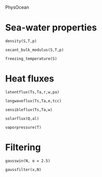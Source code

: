 
PhysOcean


# Sea-water properties


```@docs
density(S,T,p)
```

```@docs
secant_bulk_modulus(S,T,p)
```

```@docs
freezing_temperature(S)
```

# Heat fluxes

```@docs
latentflux(Ts,Ta,r,w,pa)
```

```@docs
longwaveflux(Ts,Ta,e,tcc)
```

```@docs
sensibleflux(Ts,Ta,w)
```

```@docs
solarflux(Q,al)
```

```@docs
vaporpressure(T)
```


# Filtering

```@docs
gausswin(N, α = 2.5)
```

```@docs
gaussfilter(x,N)
```
